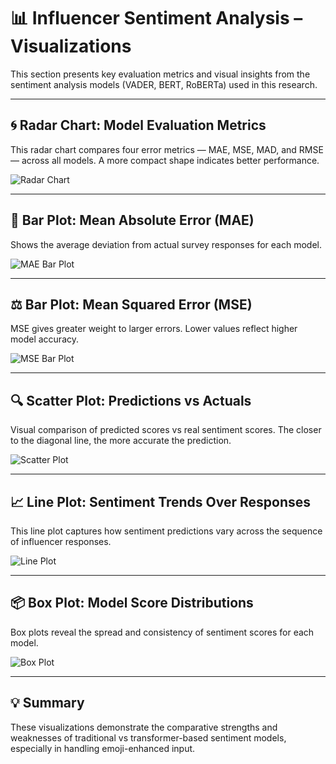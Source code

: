 # 📊 Influencer Sentiment Analysis – Visualizations

This section presents key evaluation metrics and visual insights from the sentiment analysis models (VADER, BERT, RoBERTa) used in this research.

---

## 🌀 Radar Chart: Model Evaluation Metrics

This radar chart compares four error metrics — MAE, MSE, MAD, and RMSE — across all models. A more compact shape indicates better performance.

![Radar Chart](visualizations/plots/plot_0)

---

## 📏 Bar Plot: Mean Absolute Error (MAE)

Shows the average deviation from actual survey responses for each model.

![MAE Bar Plot](visualizations/plot_1.png)

---

## ⚖️ Bar Plot: Mean Squared Error (MSE)

MSE gives greater weight to larger errors. Lower values reflect higher model accuracy.

![MSE Bar Plot](visualizations/plot_2.png)

---

## 🔍 Scatter Plot: Predictions vs Actuals

Visual comparison of predicted scores vs real sentiment scores. The closer to the diagonal line, the more accurate the prediction.

![Scatter Plot](visualizations/plot_3.png)

---

## 📈 Line Plot: Sentiment Trends Over Responses

This line plot captures how sentiment predictions vary across the sequence of influencer responses.

![Line Plot](visualizations/plot_4.png)

---

## 📦 Box Plot: Model Score Distributions

Box plots reveal the spread and consistency of sentiment scores for each model.

![Box Plot](visualizations/plot_5.png)

---

## 💡 Summary

These visualizations demonstrate the comparative strengths and weaknesses of traditional vs transformer-based sentiment models, especially in handling emoji-enhanced input.

